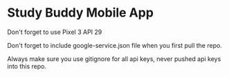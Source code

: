 # Study Buddy Mobile App



Don't forget to use Pixel 3 API 29

Don't forget to include google-service.json file when you first pull the repo.

Always make sure you use gitignore for all api keys, never pushed api keys into this repo.
